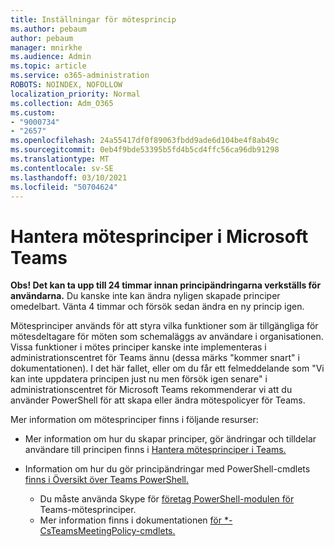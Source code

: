 ```yaml
---
title: Inställningar för mötesprincip
ms.author: pebaum
author: pebaum
manager: mnirkhe
ms.audience: Admin
ms.topic: article
ms.service: o365-administration
ROBOTS: NOINDEX, NOFOLLOW
localization_priority: Normal
ms.collection: Adm_O365
ms.custom:
- "9000734"
- "2657"
ms.openlocfilehash: 24a55417df0f89063fbdd9ade6d104be4f8ab49c
ms.sourcegitcommit: 0eb4f9bde53395b5fd4b5cd4ffc56ca96db91298
ms.translationtype: MT
ms.contentlocale: sv-SE
ms.lasthandoff: 03/10/2021
ms.locfileid: "50704624"
---
```

# <a name="manage-meeting-policies-in-microsoft-teams"></a>Hantera mötesprinciper i Microsoft Teams

**Obs! Det kan ta upp till 24 timmar innan principändringarna verkställs för användarna.** Du kanske inte kan ändra nyligen skapade principer omedelbart. Vänta 4 timmar och försök sedan ändra en ny princip igen.

Mötesprinciper används för att styra vilka funktioner som är tillgängliga för mötesdeltagare för möten som schemaläggs av användare i organisationen. Vissa funktioner i mötes principer kanske inte implementeras i administrationscentret för Teams ännu (dessa märks "kommer snart" i dokumentationen). I det här fallet, eller om du får ett felmeddelande som "Vi kan inte uppdatera principen just nu men försök igen senare" i administrationscentret för Microsoft Teams rekommenderar vi att du använder PowerShell för att skapa eller ändra mötespolicyer för Teams. 

Mer information om mötesprinciper finns i följande resurser:

- Mer information om hur du skapar principer, gör ändringar och tilldelar användare till principen finns i [Hantera mötesprinciper i Teams.](https://docs.microsoft.com/microsoftteams/meeting-policies-in-teams)

- Information om hur du gör principändringar med PowerShell-cmdlets [finns i Översikt över Teams PowerShell.](https://docs.microsoft.com/microsoftteams/teams-powershell-overview) 
    - Du måste använda Skype för [företag PowerShell-modulen för](https://docs.microsoft.com/skypeforbusiness/set-up-your-computer-for-windows-powershell/download-and-install-the-skype-for-business-online-connector) Teams-mötesprinciper. 
    - Mer information finns i dokumentationen [för *-CsTeamsMeetingPolicy-cmdlets.](https://docs.microsoft.com/search/?search=CsTeamsMeetingPolicy&view=skype-ps)

